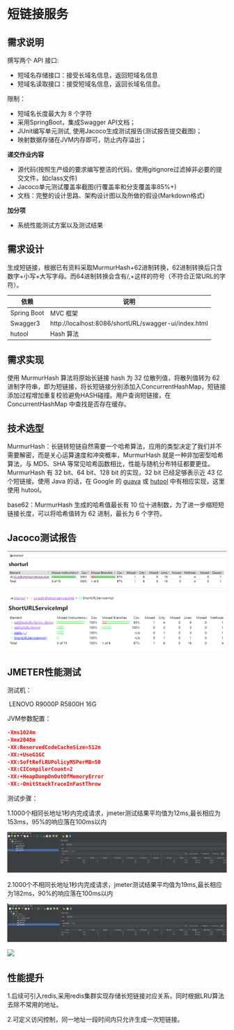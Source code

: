 # 短链接服务

## 需求说明

撰写两个 API 接口:

- 短域名存储接口：接受长域名信息，返回短域名信息
- 短域名读取接口：接受短域名信息，返回长域名信息。

限制：

- 短域名长度最大为 8 个字符
- 采用SpringBoot，集成Swagger API文档；
- JUnit编写单元测试, 使用Jacoco生成测试报告(测试报告提交截图)；
- 映射数据存储在JVM内存即可，防止内存溢出；

**递交作业内容**

- 源代码(按照生产级的要求编写整洁的代码，使用gitignore过滤掉非必要的提交文件，如class文件)
- Jacoco单元测试覆盖率截图(行覆盖率和分支覆盖率85%+)
- 文档：完整的设计思路、架构设计图以及所做的假设(Markdown格式)

**加分项**

- 系统性能测试方案以及测试结果

  

## 需求设计

生成短链接，根据已有资料采取MurmurHash+62进制转换，62进制转换后只含数字+小写+大写字母。而64进制转换会含有/,+这样的符号（不符合正常URL的字符）。

| 依赖        | 说明                                                 |
| ----------- | ---------------------------------------------------- |
| Spring Boot | MVC 框架                                             |
| Swagger3    | http://localhost:8086/shortURL/swagger-ui/index.html |
| hutool      | Hash 算法                                            |

## 需求实现

使用 MurmurHash 算法将原始长链接 hash 为 32 位散列值，将散列值转为 62 进制字符串，即为短链接，将长短链接分别添加入ConcurrentHashMap，短链接添加过程增加重复校验避免HASH碰撞。用户查询短链接，在 ConcurrentHashMap 中查找是否存在缓存。

## 技术选型

MurmurHash：长链转短链自然需要一个哈希算法，应用的类型决定了我们并不需要解密，而是关心运算速度和冲突概率，MurmurHash 就是一种非加密型哈希算法，与 MD5、SHA 等常见哈希函数相比，性能与随机分布特征都要更佳。MurmurHash 有 32 bit、64 bit、128 bit 的实现，32 bit 已经足够表示近 43 亿个短链接。使用 Java 的话，在 Google 的 [guava](https://github.com/google/guava) 或 [hutool](https://github.com/dromara/hutool) 中有相应实现，这里使用 hutool。

base62：MurmurHash 生成的哈希值最长有 10 位十进制数，为了进一步缩短短链接长度，可以将哈希值转为 62 进制，最长为 6 个字符。



## Jacoco测试报告

![](src/test/test-result/jacoco_test.png)

![](src/test/test-result/jacoco_detail.png)

## JMETER性能测试

测试机：

​	LENOVO R9000P R5800H 16G

JVM参数配置：	

```json
-Xms1024m
-Xmx2048m
-XX:ReservedCodeCacheSize=512m
-XX:+UseG1GC
-XX:SoftRefLRUPolicyMSPerMB=50
-XX:CICompilerCount=2
-XX:+HeapDumpOnOutOfMemoryError
-XX:-OmitStackTraceInFastThrow
```

测试步骤：

​	1.1000个相同长地址1秒内完成请求，jmeter测试结果平均值为12ms,最长相应为153ms，95%的响应落在100ms以内

![](src/test/test-result/jmeter_1000个相同URL.png)

2.1000个不相同长地址1秒内完成请求，jmeter测试结果平均值为19ms,最长相应为182ms，90%的响应落在100ms以内

![](src/test/test-result/jmeter_1000个不相同URL测试结果.png)


![](src/test/test-result/jmeter_1000个不相同URL第二次测试结果.png)

## 性能提升

1.后续可引入redis,采用redis集群实现存储长短链接对应关系，同时根据LRU算法去除不常用的地址。

2.可定义访问控制，同一地址一段时间内只允许生成一次短链接。



